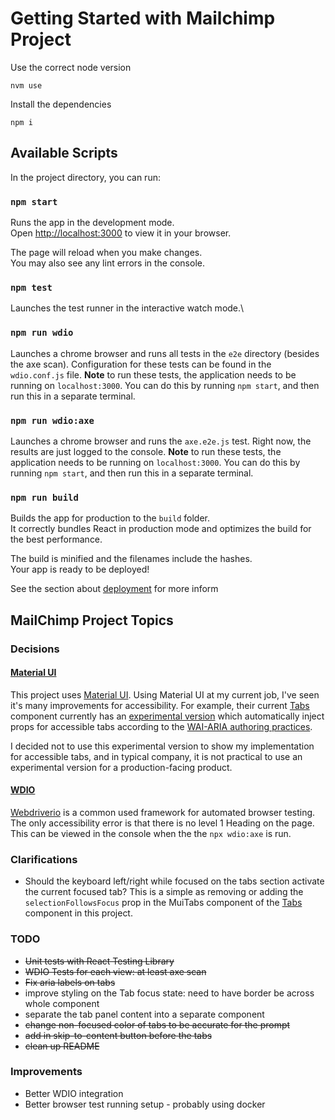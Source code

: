 # Getting Started with Mailchimp Project

Use the correct node version

```
nvm use
```

Install the dependencies

```
npm i
```

## Available Scripts

In the project directory, you can run:

### `npm start`

Runs the app in the development mode.\
Open [http://localhost:3000](http://localhost:3000) to view it in your browser.

The page will reload when you make changes.\
You may also see any lint errors in the console.

### `npm test`

Launches the test runner in the interactive watch mode.\

### `npm run wdio`

Launches a chrome browser and runs all tests in the `e2e` directory (besides the axe scan). Configuration for these tests can be found in the `wdio.conf.js` file. **Note** to run these tests, the application needs to be running on `localhost:3000`. You can do this by running `npm start`, and then run this in a separate terminal.

### `npm run wdio:axe`

Launches a chrome browser and runs the `axe.e2e.js` test. Right now, the results are just logged to the console. **Note** to run these tests, the application needs to be running on `localhost:3000`. You can do this by running `npm start`, and then run this in a separate terminal.

### `npm run build`

Builds the app for production to the `build` folder.\
It correctly bundles React in production mode and optimizes the build for the best performance.

The build is minified and the filenames include the hashes.\
Your app is ready to be deployed!

See the section about [deployment](https://facebook.github.io/create-react-app/docs/deployment) for more inform

## MailChimp Project Topics

### Decisions

#### [Material UI](https://mui.com/)

This project uses [Material UI](https://mui.com/). Using Material UI at my current job, I've seen it's many improvements for accessibility. For example, their current [Tabs](https://mui.com/material-ui/react-tabs/) component currently has an [experimental version](https://mui.com/material-ui/react-tabs/#experimental-api) which automatically inject props for accessible tabs according to the [WAI-ARIA authoring practices](https://www.w3.org/TR/wai-aria-practices/#tabpanel).

I decided not to use this experimental version to show my implementation for accessible tabs, and in typical company, it is not practical to use an experimental version for a production-facing product.

#### [WDIO](https://webdriver.io/)

[Webdriverio](https://webdriver.io/) is a common used framework for automated browser testing. The only accessibility error is that there is no level 1 Heading on the page. This can be viewed in the console when the the `npx wdio:axe` is run.

### Clarifications

- Should the keyboard left/right while focused on the tabs section activate the current focused tab? This is a simple as removing or adding the `selectionFollowsFocus` prop in the MuiTabs component of the [Tabs](https://github.com/mmckeon16/mailchimp-takehome/blob/main/src/components/Tabs/Tabs.js#L47) component in this project.

### TODO

- ~~Unit tests with React Testing Library~~
- ~~WDIO Tests for each view: at least axe scan~~
- ~~Fix aria labels on tabs~~
- improve styling on the Tab focus state: need to have border be across whole component
- separate the tab panel content into a separate component
- ~~change non-focused color of tabs to be accurate for the prompt~~
- ~~add in skip-to-content button before the tabs~~
- ~~clean up README~~

### Improvements

- Better WDIO integration
- Better browser test running setup - probably using docker
